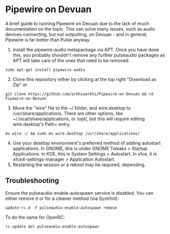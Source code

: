 # Pipewire on Devuan
A brief guide to running Pipewire on Devuan due to the lack of much documentation on the topic. This can solve many issues, such as audio devices connecting, but not outputting, on Devuan - and in general, Pipewire is far better than Pulse anyway.

1. Install the pipewire-audio metapackage via APT. Once you have done this, you probably shouldn't remove any further pulseaudio packages as APT will take care of the ones that need to be removed.
```
sudo apt-get install pipewire-audio
```
2.  Clone this repository either by clicking at the top right "Download as Zip" or
```
git clone https://github.com/arkhiwarkhi/Pipewire-on-Devuan && cd Pipewire-on-Devuan
```
3. Move the "wire" file to the ~/ folder, and wire.desktop to /usr/share/applications. There are other options, like ~/.local/share/applications, or /opt/, but this will require editing wire.desktop's Path= entry.
```
mv wire ~/ && sudo mv wire.desktop /usr/share/applications/
```
4. Use your desktop environment's preferred method of adding autostart applications. In GNOME, this is under GNOME Tweaks > Startup Applications. In KDE, this is System Settings > Autostart. In xfce, it is xfce4-settings-manager > Application Autostart.
5. Restarting the session or a reboot may be required, depending.

## Troubleshooting
Ensure the pulseaudio-enable-autospawn service is disabled. You can either remove it or for a cleaner method (via SysVInit):
```
update-rc.d -f pulseaudio-enable-autospawn remove
```
To do the same for OpenRC:
```
rc-update del pulseaudio-enable-autospawn
```

